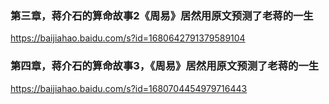 ### 第三章，蒋介石的算命故事2《周易》居然用原文预测了老蒋的一生
https://baijiahao.baidu.com/s?id=1680642791379589104

### 第四章，蒋介石的算命故事3，《周易》居然用原文预测了老蒋的一生
https://baijiahao.baidu.com/s?id=1680704454979716443
